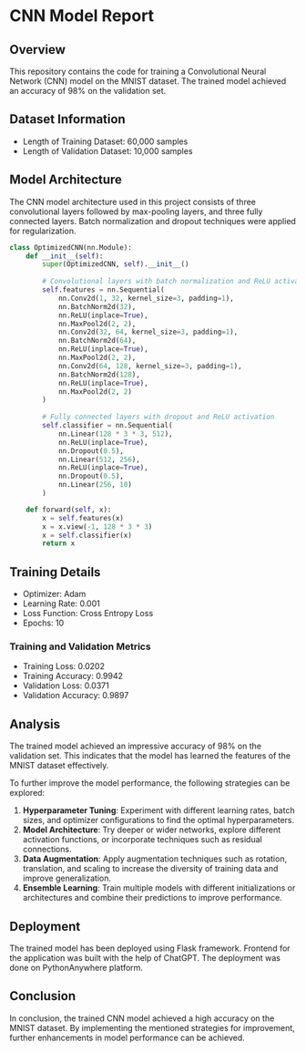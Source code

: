 # CNN Model Report

## Overview

This repository contains the code for training a Convolutional Neural Network (CNN) model on the MNIST dataset. The trained model achieved an accuracy of 98% on the validation set.

## Dataset Information

- Length of Training Dataset: 60,000 samples
- Length of Validation Dataset: 10,000 samples

## Model Architecture

The CNN model architecture used in this project consists of three convolutional layers followed by max-pooling layers, and three fully connected layers. Batch normalization and dropout techniques were applied for regularization.

```python
class OptimizedCNN(nn.Module):
    def __init__(self):
        super(OptimizedCNN, self).__init__()
        
        # Convolutional layers with batch normalization and ReLU activation
        self.features = nn.Sequential(
            nn.Conv2d(1, 32, kernel_size=3, padding=1),
            nn.BatchNorm2d(32),
            nn.ReLU(inplace=True),
            nn.MaxPool2d(2, 2),
            nn.Conv2d(32, 64, kernel_size=3, padding=1),
            nn.BatchNorm2d(64),
            nn.ReLU(inplace=True),
            nn.MaxPool2d(2, 2),
            nn.Conv2d(64, 128, kernel_size=3, padding=1),
            nn.BatchNorm2d(128),
            nn.ReLU(inplace=True),
            nn.MaxPool2d(2, 2)
        )
        
        # Fully connected layers with dropout and ReLU activation
        self.classifier = nn.Sequential(
            nn.Linear(128 * 3 * 3, 512),
            nn.ReLU(inplace=True),
            nn.Dropout(0.5),
            nn.Linear(512, 256),
            nn.ReLU(inplace=True),
            nn.Dropout(0.5),
            nn.Linear(256, 10)
        )

    def forward(self, x):
        x = self.features(x)
        x = x.view(-1, 128 * 3 * 3)
        x = self.classifier(x)
        return x
```

## Training Details

- Optimizer: Adam
- Learning Rate: 0.001
- Loss Function: Cross Entropy Loss
- Epochs: 10

### Training and Validation Metrics

- Training Loss: 0.0202
- Training Accuracy: 0.9942
- Validation Loss: 0.0371
- Validation Accuracy: 0.9897

## Analysis

The trained model achieved an impressive accuracy of 98% on the validation set. This indicates that the model has learned the features of the MNIST dataset effectively. 

To further improve the model performance, the following strategies can be explored:

1. **Hyperparameter Tuning**: Experiment with different learning rates, batch sizes, and optimizer configurations to find the optimal hyperparameters.
2. **Model Architecture**: Try deeper or wider networks, explore different activation functions, or incorporate techniques such as residual connections.
3. **Data Augmentation**: Apply augmentation techniques such as rotation, translation, and scaling to increase the diversity of training data and improve generalization.
4. **Ensemble Learning**: Train multiple models with different initializations or architectures and combine their predictions to improve performance.

## Deployment

The trained model has been deployed using Flask framework. Frontend for the application was built with the help of ChatGPT. The deployment was done on PythonAnywhere platform.

## Conclusion

In conclusion, the trained CNN model achieved a high accuracy on the MNIST dataset. By implementing the mentioned strategies for improvement, further enhancements in model performance can be achieved.
